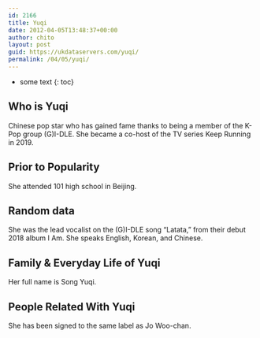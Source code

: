 ```yaml
---
id: 2166
title: Yuqi
date: 2012-04-05T13:48:37+00:00
author: chito
layout: post
guid: https://ukdataservers.com/yuqi/
permalink: /04/05/yuqi/
---
```


* some text
{: toc}
          
          
## Who is  Yuqi
                  
                  
                  
Chinese pop star who has gained fame thanks to being a member of the K-Pop group (G)I-DLE. She became a co-host of the TV series Keep Running in 2019. 
                  
                
                
                
## Prior to Popularity 
                  
                  
                  
She attended 101 high school in Beijing. 
                  
                
                
                
## Random data 
                  
                  
                  
She was the lead vocalist on the (G)I-DLE song &#8220;Latata,&#8221; from their debut 2018 album I Am. She speaks English, Korean, and Chinese.
                  
                
                
                
## Family & Everyday Life of Yuqi
                  
                  
                  
Her full name is Song Yuqi. 
                  
                
                
                
## People Related With  Yuqi
                  
                  
                  
She has been signed to the same label as Jo Woo-chan.
                  
                
              
            
          
          
          
    
    
  
